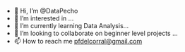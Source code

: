 - 👋 Hi, I’m @DataPecho
- 👀 I’m interested in ...
- 🌱 I’m currently learning Data Analysis...
- 💞️ I’m looking to collaborate on beginner level projects ...
- 📫 How to reach me pfdelcorral@gmail.com

<!---
DataPecho/DataPecho is a ✨ special ✨ repository because its `README.md` (this file) appears on your GitHub profile.
You can click the Preview link to take a look at your changes.
--->
